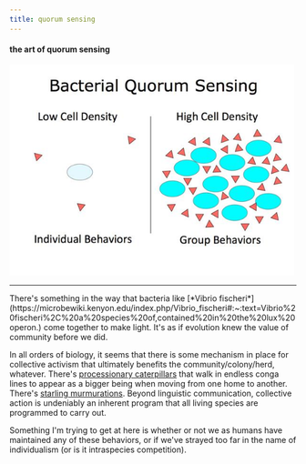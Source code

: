 ```yaml
---
title: quorum sensing
---
```

#### the art of quorum sensing
<a href="https://scholar.princeton.edu/basslerlab/home"><img border="0" src="/assets/quorum-sensing.jpg" style="width:500px;"></a>
<hr>
There's something in the way that bacteria like [*Vibrio fischeri*](https://microbewiki.kenyon.edu/index.php/Vibrio_fischeri#:~:text=Vibrio%20fischeri%2C%20a%20species%20of,contained%20in%20the%20lux%20operon.) come together to make light. It's as if evolution knew the value of community before we did. <br>

In all orders of biology, it seems that there is some mechanism in place for collective activism that ultimately benefits the community/colony/herd, whatever. There's [processionary caterpillars](https://www.youtube.com/watch?v=v4Pshjh8ujA) that walk in endless conga lines to appear as a bigger being when moving from one home to another. There's [starling murmurations](https://animals.howstuffworks.com/birds/starling-murmurations.htm). Beyond linguistic communication, collective action is undeniably an inherent program that all living species are programmed to carry out. <br>

Something I'm trying to get at here is whether or not we as humans have maintained any of these behaviors, or if we've strayed too far in the name of individualism (or is it intraspecies competition).


